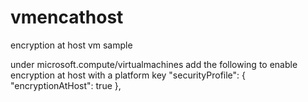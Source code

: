 # vmencathost
encryption at host vm sample


under microsoft.compute/virtualmachines add the following to enable encryption at host with a platform key
          "securityProfile": {
              "encryptionAtHost": true
          },
